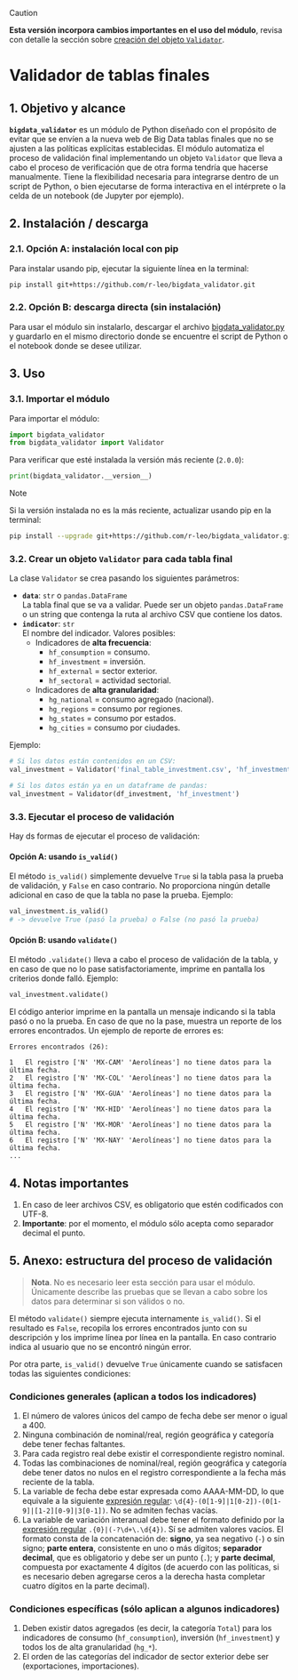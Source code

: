 > [!CAUTION]
> **Esta versión incorpora cambios importantes en el uso del módulo**, revisa con detalle la sección sobre [creación del objeto `Validator`](#32-crear-un-objeto-validator-para-cada-tabla-final).

# Validador de tablas finales


## 1. Objetivo y alcance

**`bigdata_validator`** es un módulo de Python diseñado con el propósito de evitar que se envíen a la nueva web de Big Data tablas finales que no se ajusten a las políticas explícitas establecidas. El módulo automatiza el proceso de validación final implementando un objeto `Validator` que lleva a cabo el proceso de verificación que de otra forma tendría que hacerse manualmente. Tiene la flexibilidad necesaria para integrarse dentro de un script de Python, o bien ejecutarse de forma interactiva en el intérprete o la celda de un notebook (de Jupyter por ejemplo).


## 2. Instalación / descarga

### 2.1. Opción A: instalación local con pip

Para instalar usando pip, ejecutar la siguiente línea en la terminal:

```bash
pip install git+https://github.com/r-leo/bigdata_validator.git
```

### 2.2. Opción B: descarga directa (sin instalación)

Para usar el módulo sin instalarlo, descargar el archivo [bigdata_validator.py](./bigdata_validator.py) y guardarlo en el mismo directorio donde se encuentre el script de Python o el notebook donde se desee utilizar.


## 3. Uso

### 3.1. Importar el módulo

Para importar el módulo:

```python
import bigdata_validator
from bigdata_validator import Validator
```

Para verificar que esté instalada la versión más reciente (`2.0.0`):

```python
print(bigdata_validator.__version__)
```

> [!NOTE]
> Si la versión instalada no es la más reciente, actualizar usando pip en la terminal:
> ```bash
> pip install --upgrade git+https://github.com/r-leo/bigdata_validator.git
> ```

### 3.2. Crear un objeto `Validator` para cada tabla final

La clase `Validator` se crea pasando los siguientes parámetros:

* **`data`**: `str` o `pandas.DataFrame`</br>
La tabla final que se va a validar. Puede ser un objeto `pandas.DataFrame` o un string que contenga la ruta al archivo CSV que contiene los datos.
* **`indicator`**: `str`</br>
El nombre del indicador. Valores posibles:
   * Indicadores de **alta frecuencia**:
     * `hf_consumption` = consumo.
     * `hf_investment` = inversión.
     * `hf_external` = sector exterior.
     * `hf_sectoral` = actividad sectorial.
   * Indicadores de **alta granularidad**:
     * `hg_national` =  consumo agregado (nacional).
     * `hg_regions` = consumo por regiones.
     * `hg_states` = consumo por estados.
     * `hg_cities` = consumo por ciudades.

Ejemplo:

```python
# Si los datos están contenidos en un CSV:
val_investment = Validator('final_table_investment.csv', 'hf_investment')

# Si los datos están ya en un dataframe de pandas:
val_investment = Validator(df_investment, 'hf_investment')
```


### 3.3. Ejecutar el proceso de validación

Hay ds formas de ejecutar el proceso de validación:

#### Opción A: usando `is_valid()`

El método `is_valid()` simplemente devuelve `True` si la tabla pasa la prueba de validación, y `False` en caso contrario. No proporciona ningún detalle adicional en caso de que la tabla no pase la prueba. Ejemplo:

```python
val_investment.is_valid()
# -> devuelve True (pasó la prueba) o False (no pasó la prueba)
```

#### Opción B: usando `validate()`

El método `.validate()` lleva a cabo el proceso de validación de la tabla, y en caso de que no lo pase satisfactoriamente, imprime en pantalla los criterios donde falló. Ejemplo:

```python
val_investment.validate()
```

El código anterior imprime en la pantalla un mensaje indicando si la tabla pasó o no la prueba. En caso de que no la pase, muestra un reporte de los errores encontrados. Un ejemplo de reporte de errores es:

```
Errores encontrados (26):

1	El registro ['N' 'MX-CAM' 'Aerolíneas'] no tiene datos para la última fecha.
2	El registro ['N' 'MX-COL' 'Aerolíneas'] no tiene datos para la última fecha.
3	El registro ['N' 'MX-GUA' 'Aerolíneas'] no tiene datos para la última fecha.
4	El registro ['N' 'MX-HID' 'Aerolíneas'] no tiene datos para la última fecha.
5	El registro ['N' 'MX-MOR' 'Aerolíneas'] no tiene datos para la última fecha.
6	El registro ['N' 'MX-NAY' 'Aerolíneas'] no tiene datos para la última fecha.
...
```


## 4. Notas importantes

1. En caso de leer archivos CSV, es obligatorio que estén codificados con UTF-8.
1. **Importante**: por el momento, el módulo sólo acepta como separador decimal el punto.


## 5. Anexo: estructura del proceso de validación

> **Nota**. No es necesario leer esta sección para usar el módulo. Únicamente describe las pruebas que se llevan a cabo sobre los datos para determinar si son válidos o no.

El método `validate()` siempre ejecuta internamente `is_valid()`. Si el resultado es `False`, recopila los errores encontrados junto con su descripción y los imprime línea por línea en la pantalla. En caso contrario indica al usuario que no se encontró ningún error.

Por otra parte, `is_valid()` devuelve `True` únicamente cuando se satisfacen todas las siguientes condiciones:

### Condiciones generales (aplican a todos los indicadores)
1. El número de valores únicos del campo de fecha debe ser menor o igual a 400.
1. Ninguna combinación de nominal/real, región geográfica y categoría debe tener fechas faltantes.
1. Para cada registro real debe existir el correspondiente registro nominal.
1. Todas las combinaciones de nominal/real, región geográfica y categoría debe tener datos no nulos en el registro correspondiente a la fecha más reciente de la tabla.
1. La variable de fecha debe estar expresada como AAAA-MM-DD, lo que equivale a la siguiente [expresión regular](https://regex101.com/r/0jtIVD/1): `\d{4}-(0[1-9]|1[0-2])-(0[1-9]|[1-2][0-9]|3[0-1])`. No se admiten fechas vacías.
1. La variable de variación interanual debe tener el formato definido por la [expresión regular](https://regex101.com/r/U4L5uF/1) `.{0}|(-?\d+\.\d{4})`. Sí se admiten valores vacíos. El formato consta de la concatenación de: **signo**, ya sea negativo (`-`) o sin signo; **parte entera**, consistente en uno o más dígitos; **separador decimal**, que es obligatorio y debe ser un punto (`.`); y **parte decimal**, compuesta por exactamente 4 dígitos (de acuerdo con las políticas, si es necesario deben agregarse ceros a la derecha hasta completar cuatro dígitos en la parte decimal).

### Condiciones específicas (sólo aplican a algunos indicadores)
1. Deben existir datos agregados (es decir, la categoría `Total`) para los indicadores de consumo (`hf_consumption`), inversión (`hf_investment`) y todos los de alta granularidad (`hg_*`).
1. El orden de las categorías del  indicador de sector exterior debe ser (exportaciones, importaciones).
